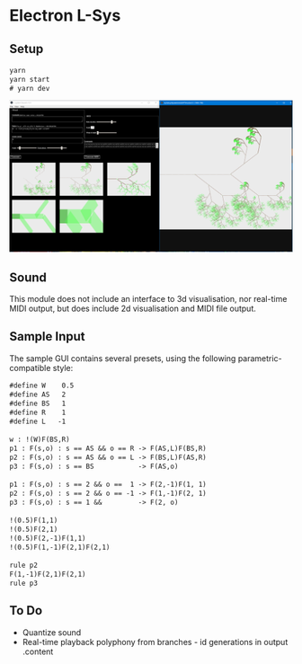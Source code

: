 # Electron L-Sys

## Setup

    yarn
    yarn start 
    # yarn dev

![Screenshot](readme.png?raw=true "Screenshot")

## Sound

This module does not include an interface to 3d visualisation, 
nor real-time MIDI output, but does include 2d visualisation and MIDI file output.

## Sample Input

The sample GUI contains several presets, using the following parametric-compatible style:

    #define W    0.5
    #define AS 	 2
    #define BS 	 1
    #define R    1
    #define L   -1

    w : !(W)F(BS,R)
    p1 : F(s,o) : s == AS && o == R -> F(AS,L)F(BS,R)
    p2 : F(s,o) : s == AS && o == L -> F(BS,L)F(AS,R)
    p3 : F(s,o) : s == BS	        -> F(AS,o)

    p1 : F(s,o) : s == 2 && o ==  1 -> F(2,-1)F(1, 1)
    p2 : F(s,o) : s == 2 && o == -1 -> F(1,-1)F(2, 1)
    p3 : F(s,o) : s == 1 &&         -> F(2, o)

    !(0.5)F(1,1)
    !(0.5)F(2,1)
    !(0.5)F(2,-1)F(1,1)
    !(0.5)F(1,-1)F(2,1)F(2,1)

    rule p2
    F(1,-1)F(2,1)F(2,1)
    rule p3

## To Do

* Quantize sound
* Real-time playback polyphony from branches - id generations in output .content
